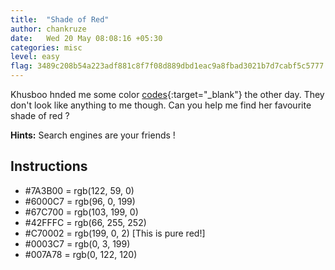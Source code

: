 ```yaml
---
title:  "Shade of Red"
author: chankruze
date:   Wed 20 May 08:08:16 +05:30
categories: misc
level: easy
flag: 3489c208b54a223adf881c8f7f08d889dbd1eac9a8fbad3021b7d7cabf5c5777
---
```


Khusboo hnded me some color [codes](https://gist.github.com/chankruze/8982b1231585933c25d6994d43adf917){:target="_blank"} the other day. They don't look like anything to me though. Can you help me find her favourite shade of red ?

**Hints:** Search engines are your friends !

<!--walkthrough-->

## Instructions

- #7A3B00 = rgb(122, 59, 0)
- #6000C7 = rgb(96, 0, 199)
- #67C700 = rgb(103, 199, 0)
- #42FFFC = rgb(66, 255, 252)
- #C70002 = rgb(199, 0, 2)     [This is pure red!]
- #0003C7 = rgb(0, 3, 199)
- #007A78 = rgb(0, 122, 120)